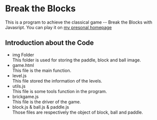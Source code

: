 # Break the Blocks
This is a program to achieve the classical game -- Break the Blocks with Javasript. You can play it on [my presonal homepage](https://120.77.38.239)
## Introduction about the Code
* img Folder  
This folder is used for storing the paddle, block and ball image.
* game.html  
This file is the main function.
* level.js  
This file stored the information of the levels.
* utils.js  
This file is some tools function in the program.
* brickgame.js  
This file is the driver of the game.
* block.js & ball.js & paddle.js  
Those files are respectively the object of block, ball and paddle.

